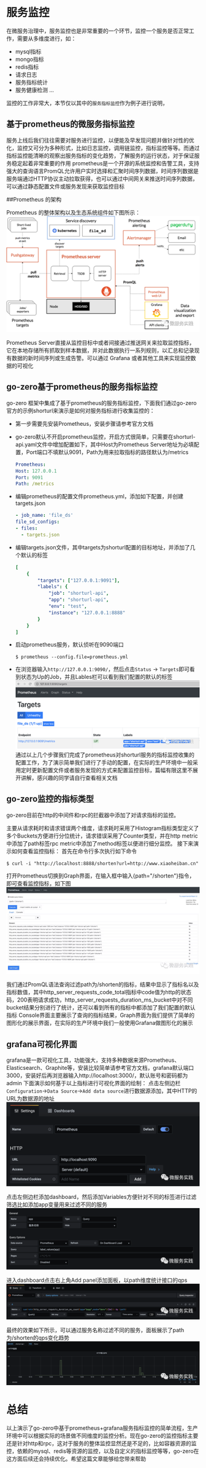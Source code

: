 # 服务监控
在微服务治理中，服务监控也是非常重要的一个环节，监控一个服务是否正常工作，需要从多维度进行，如：
* mysql指标
* mongo指标
* redis指标
* 请求日志
* 服务指标统计
* 服务健康检测
...
  
监控的工作非常大，本节仅以其中的`服务指标监控`作为例子进行说明，

## 基于prometheus的微服务指标监控

服务上线后我们往往需要对服务进行监控，以便能及早发现问题并做针对性的优化，监控又可分为多种形式，比如日志监控，调用链监控，指标监控等等。而通过指标监控能清晰的观察出服务指标的变化趋势，了解服务的运行状态，对于保证服务稳定起着非常重要的作用
prometheus是一个开源的系统监控和告警工具，支持强大的查询语言PromQL允许用户实时选择和汇聚时间序列数据，时间序列数据是服务端通过HTTP协议主动拉取获得，也可以通过中间网关来推送时间序列数据，可以通过静态配置文件或服务发现来获取监控目标

##Prometheus 的架构

Prometheus 的整体架构以及生态系统组件如下图所示：
![prometheus-flow](./resource/prometheus-flow.png)

Prometheus Server直接从监控目标中或者间接通过推送网关来拉取监控指标，它在本地存储所有抓取到样本数据，并对此数据执行一系列规则，以汇总和记录现有数据的新时间序列或生成告警。可以通过 Grafana 或者其他工具来实现监控数据的可视化

## go-zero基于prometheus的服务指标监控

go-zero 框架中集成了基于prometheus的服务指标监控，下面我们通过go-zero官方的示例shorturl来演示是如何对服务指标进行收集监控的：
* 第一步需要先安装Prometheus，安装步骤请参考官方文档
* go-zero默认不开启prometheus监控，开启方式很简单，只需要在shorturl-api.yaml文件中增加配置如下，其中Host为Prometheus Server地址为必填配置，Port端口不填默认9091，Path为用来拉取指标的路径默认为/metrics
    ``` yaml
    Prometheus:
    Host: 127.0.0.1
    Port: 9091
    Path: /metrics
    ```

* 编辑prometheus的配置文件prometheus.yml，添加如下配置，并创建targets.json
    ``` yaml
    - job_name: 'file_ds'
    file_sd_configs:
    - files:
      - targets.json
    ```
* 编辑targets.json文件，其中targets为shorturl配置的目标地址，并添加了几个默认的标签
    ``` yaml
    [
        {
            "targets": ["127.0.0.1:9091"],
            "labels": {
                "job": "shorturl-api",
                "app": "shorturl-api",
                "env": "test",
                "instance": "127.0.0.1:8888"
            }
        }
    ]
    ```
* 启动prometheus服务，默认侦听在9090端口
    ``` shell
    $ prometheus --config.file=prometheus.yml
    ```
* 在浏览器输入`http://127.0.0.1:9090/`，然后点击`Status` -> `Targets`即可看到状态为Up的Job，并且Lables栏可以看到我们配置的默认的标签
![prometheus-start](./resource/prometheus-start.png)
通过以上几个步骤我们完成了prometheus对shorturl服务的指标监控收集的配置工作，为了演示简单我们进行了手动的配置，在实际的生产环境中一般采用定时更新配置文件或者服务发现的方式来配置监控目标，篇幅有限这里不展开讲解，感兴趣的同学请自行查看相关文档

## go-zero监控的指标类型

go-zero目前在http的中间件和rpc的拦截器中添加了对请求指标的监控。

主要从请求耗时和请求错误两个维度，请求耗时采用了Histogram指标类型定义了多个Buckets方便进行分位统计，请求错误采用了Counter类型，并在http metric中添加了path标签rpc metric中添加了method标签以便进行细分监控。
接下来演示如何查看监控指标：
首先在命令行多次执行如下命令
``` shell
$ curl -i "http://localhost:8888/shorten?url=http://www.xiaoheiban.cn"
```
打开Prometheus切换到Graph界面，在输入框中输入{path="/shorten"}指令，即可查看监控指标，如下图
![prometheus-graph](./resource/prometheus-graph.webp)

我们通过PromQL语法查询过滤path为/shorten的指标，结果中显示了指标名以及指标数值，其中http_server_requests_code_total指标中code值为http的状态码，200表明请求成功，http_server_requests_duration_ms_bucket中对不同bucket结果分别进行了统计，还可以看到所有的指标中都添加了我们配置的默认指标
Console界面主要展示了查询的指标结果，Graph界面为我们提供了简单的图形化的展示界面，在实际的生产环境中我们一般使用Grafana做图形化的展示

## grafana可视化界面

grafana是一款可视化工具，功能强大，支持多种数据来源Prometheus、Elasticsearch、Graphite等，安装比较简单请参考官方文档，grafana默认端口3000，安装好后再浏览器输入http://localhost:3000/，默认账号和密码都为admin
下面演示如何基于以上指标进行可视化界面的绘制：
点击左侧边栏`Configuration`->`Data Source`->`Add data source`进行数据源添加，其中HTTP的URL为数据源的地址
![grafana](./resource/grafana.png)

点击左侧边栏添加dashboard，然后添加Variables方便针对不同的标签进行过滤筛选比如添加app变量用来过滤不同的服务
![grafana-app](./resource/grafana-app.png)

进入dashboard点击右上角Add panel添加面板，以path维度统计接口的qps
![grafana-app](./resource/grafana-qps.png)

最终的效果如下所示，可以通过服务名称过滤不同的服务，面板展示了path为/shorten的qps变化趋势
![grafana-app](./resource/grafana-panel.png)

# 总结

以上演示了go-zero中基于prometheus+grafana服务指标监控的简单流程，生产环境中可以根据实际的场景做不同维度的监控分析。现在go-zero的监控指标主要还是针对http和rpc，这对于服务的整体监控显然还是不足的，比如容器资源的监控，依赖的mysql、redis等资源的监控，以及自定义的指标监控等等，go-zero在这方面后续还会持续优化。希望这篇文章能够给您带来帮助